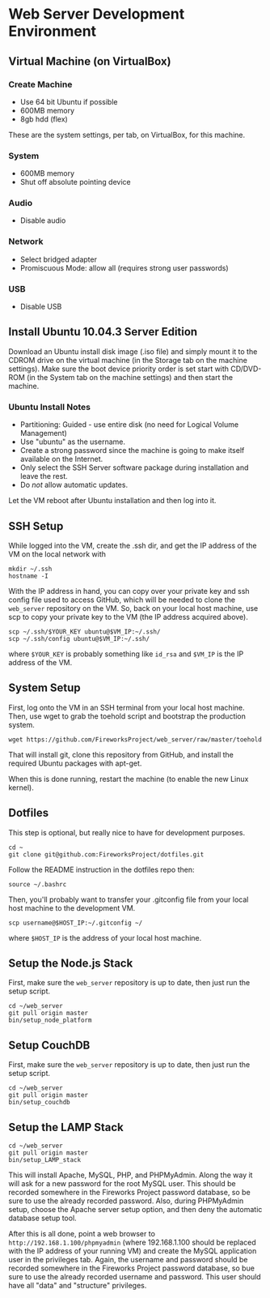 Web Server Development Environment
==================================


Virtual Machine (on VirtualBox)
-------------------------------
### Create Machine
* Use 64 bit Ubuntu if possible
* 600MB memory
* 8gb hdd (flex)

These are the system settings, per tab, on VirtualBox, for this machine.

### System
* 600MB memory
* Shut off absolute pointing device

### Audio
* Disable audio

### Network
* Select bridged adapter
* Promiscuous Mode: allow all (requires strong user passwords)

### USB
* Disable USB


Install Ubuntu 10.04.3 Server Edition
-------------------------------------
Download an Ubuntu install disk image (.iso file) and simply mount it to the
CDROM drive on the virtual machine (in the Storage tab on the machine
settings).  Make sure the boot device priority order is set start with
CD/DVD-ROM (in the System tab on the machine settings) and then start the
machine.

### Ubuntu Install Notes
* Partitioning: Guided - use entire disk (no need for Logical Volume Management)
* Use "ubuntu" as the username.
* Create a strong password since the machine is going to make itself available on the Internet.
* Only select the SSH Server software package during installation and leave the rest.
* Do *not* allow automatic updates.

Let the VM reboot after Ubuntu installation and then log into it.


SSH Setup
---------
While logged into the VM, create the .ssh dir, and get the IP address of the VM
on the local network with

    mkdir ~/.ssh
    hostname -I

With the IP address in hand, you can copy over your private key and ssh config
file used to access GitHub, which will be needed to clone the `web_server`
repository on the VM.  So, back on your local host machine, use scp to copy
your private key to the VM (the IP address acquired above).

    scp ~/.ssh/$YOUR_KEY ubuntu@$VM_IP:~/.ssh/
    scp ~/.ssh/config ubuntu@$VM_IP:~/.ssh/

where `$YOUR_KEY` is probably something like `id_rsa` and `$VM_IP` is the IP
address of the VM.


System Setup
------------
First, log onto the VM in an SSH terminal from your local host machine.  Then,
use wget to grab the toehold script and bootstrap the production system.

    wget https://github.com/FireworksProject/web_server/raw/master/toehold

That will install git, clone this repository from GitHub, and install the
required Ubuntu packages with apt-get.

When this is done running, restart the machine (to enable the new Linux kernel).


Dotfiles
--------
This step is optional, but really nice to have for development purposes.

    cd ~
    git clone git@github.com:FireworksProject/dotfiles.git

Follow the README instruction in the dotfiles repo then:

    source ~/.bashrc

Then, you'll probably want to transfer your .gitconfig file from your local
host machine to the development VM.

    scp username@$HOST_IP:~/.gitconfig ~/

where `$HOST_IP` is the address of your local host machine.


Setup the Node.js Stack
-----------------------
First, make sure the `web_server` repository is up to date, then just run the
setup script.

    cd ~/web_server
    git pull origin master
    bin/setup_node_platform


Setup CouchDB
-------------
First, make sure the `web_server` repository is up to date, then just run the
setup script.

    cd ~/web_server
    git pull origin master
    bin/setup_couchdb


Setup the LAMP Stack
--------------------

    cd ~/web_server
    git pull origin master
    bin/setup_LAMP_stack

This will install Apache, MySQL, PHP, and PHPMyAdmin. Along the way it will ask
for a new password for the root MySQL user. This should be recorded somewhere
in the Fireworks Project password database, so be sure to use the already
recorded password. Also, during PHPMyAdmin setup, choose the Apache server
setup option, and then deny the automatic database setup tool.

After this is all done, point a web browser to
`http://192.168.1.100/phpmyadmin` (where 192.168.1.100 should be replaced with
the IP address of your running VM) and create the MySQL application user in the
privileges tab.  Again, the username and password should be recorded somewhere
in the Fireworks Project password database, so bue sure to use the already
recorded username and password. This user should have all "data" and
"structure" privileges.
